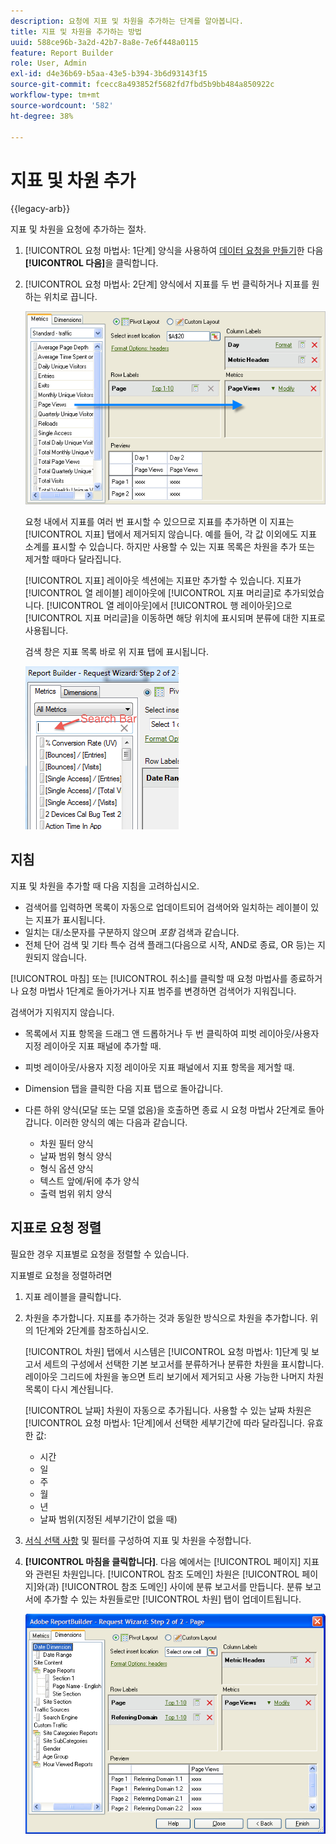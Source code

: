 ```yaml
---
description: 요청에 지표 및 차원을 추가하는 단계를 알아봅니다.
title: 지표 및 차원을 추가하는 방법
uuid: 588ce96b-3a2d-42b7-8a8e-7e6f448a0115
feature: Report Builder
role: User, Admin
exl-id: d4e36b69-b5aa-43e5-b394-3b6d93143f15
source-git-commit: fcecc8a493852f5682fd7fbd5b9bb484a850922c
workflow-type: tm+mt
source-wordcount: '582'
ht-degree: 38%

---
```


# 지표 및 차원 추가

{{legacy-arb}}

지표 및 차원을 요청에 추가하는 절차.

1. [!UICONTROL 요청 마법사: 1단계] 양식을 사용하여 [데이터 요청을 만들기](/help/analyze/legacy-report-builder/data-requests/data-requests.md)한 다음 **[!UICONTROL 다음]**&#x200B;을 클릭합니다.
1. [!UICONTROL 요청 마법사: 2단계] 양식에서 지표를 두 번 클릭하거나 지표를 원하는 위치로 끕니다.

   ![요청 마법사를 표시하는 스크린샷: 화살표가 지표 목록에서 원하는 페이지 보기 섹션으로 향하는 2단계](assets/adding_metrics.png)

   요청 내에서 지표를 여러 번 표시할 수 있으므로 지표를 추가하면 이 지표는 [!UICONTROL 지표] 탭에서 제거되지 않습니다. 예를 들어, 각 값 이외에도 지표 소계를 표시할 수 있습니다. 하지만 사용할 수 있는 지표 목록은 차원을 추가 또는 제거할 때마다 달라집니다.

   [!UICONTROL 지표] 레이아웃 섹션에는 지표만 추가할 수 있습니다. 지표가 [!UICONTROL 열 레이블] 레이아웃에 [!UICONTROL 지표 머리글]로 추가되었습니다. [!UICONTROL 열 레이아웃]에서 [!UICONTROL 행 레이아웃]으로 [!UICONTROL 지표 머리글]을 이동하면 해당 위치에 표시되며 분류에 대한 지표로 사용됩니다.

   검색 창은 지표 목록 바로 위 지표 탭에 표시됩니다.

   ![지표 검색 창을 표시하는 스크린샷](assets/search_bar_metric.png)

## 지침

지표 및 차원을 추가할 때 다음 지침을 고려하십시오.

* 검색어를 입력하면 목록이 자동으로 업데이트되어 검색어와 일치하는 레이블이 있는 지표가 표시됩니다.
* 일치는 대/소문자를 구분하지 않으며 *포함* 검색과 같습니다.
* 전체 단어 검색 및 기타 특수 검색 플래그(다음으로 시작, AND로 종료, OR 등)는 지원되지 않습니다.

[!UICONTROL 마침] 또는 [!UICONTROL 취소]를 클릭할 때 요청 마법사를 종료하거나 요청 마법사 1단계로 돌아가거나 지표 범주를 변경하면 검색어가 지워집니다.

검색어가 지워지지 않습니다.

* 목록에서 지표 항목을 드래그 앤 드롭하거나 두 번 클릭하여 피벗 레이아웃/사용자 지정 레이아웃 지표 패널에 추가할 때.
* 피벗 레이아웃/사용자 지정 레이아웃 지표 패널에서 지표 항목을 제거할 때.
* Dimension 탭을 클릭한 다음 지표 탭으로 돌아갑니다.
* 다른 하위 양식(모달 또는 모델 없음)을 호출하면 종료 시 요청 마법사 2단계로 돌아갑니다. 이러한 양식의 예는 다음과 같습니다.

   * 차원 필터 양식
   * 날짜 범위 형식 양식
   * 형식 옵션 양식
   * 텍스트 앞에/뒤에 추가 양식
   * 출력 범위 위치 양식

## 지표로 요청 정렬

필요한 경우 지표별로 요청을 정렬할 수 있습니다.

지표별로 요청을 정렬하려면

1. 지표 레이블을 클릭합니다.
1. 차원을 추가합니다. 지표를 추가하는 것과 동일한 방식으로 차원을 추가합니다. 위의 1단계와 2단계를 참조하십시오.

   [!UICONTROL 차원] 탭에서 시스템은 [!UICONTROL 요청 마법사: 1]단계 및 보고서 세트의 구성에서 선택한 기본 보고서를 분류하거나 분류한 차원을 표시합니다. 레이아웃 그리드에 차원을 놓으면 트리 보기에서 제거되고 사용 가능한 나머지 차원 목록이 다시 계산됩니다.

   [!UICONTROL 날짜] 차원이 자동으로 추가됩니다. 사용할 수 있는 날짜 차원은 [!UICONTROL 요청 마법사: 1단계]에서 선택한 세부기간에 따라 달라집니다. 유효한 값:

   * 시간
   * 일
   * 주
   * 월
   * 년
   * 날짜 범위(지정된 세부기간이 없을 때)

1. [서식 선택 사항](/help/analyze/legacy-report-builder/layout/t-format-display-headers.md) 및 필터를 구성하여 지표 및 차원을 수정합니다.
1. **[!UICONTROL 마침을 클릭합니다]**.
다음 예에서는 [!UICONTROL 페이지] 지표와 관련된 차원입니다. [!UICONTROL 참조 도메인] 차원은 [!UICONTROL 페이지]와(과) [!UICONTROL 참조 도메인] 사이에 분류 보고서를 만듭니다. 분류 보고서에 추가할 수 있는 차원들로만 [!UICONTROL 차원] 탭이 업데이트됩니다.

   ![지표와 관련된 차원을 보여 주는 스크린샷입니다.](assets/page_pageview_02.png)

